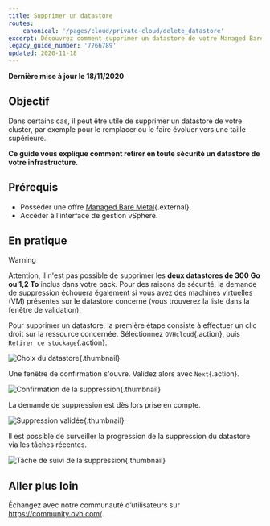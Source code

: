 ```yaml
---
title: Supprimer un datastore
routes:
    canonical: '/pages/cloud/private-cloud/delete_datastore'
excerpt: Découvrez comment supprimer un datastore de votre Managed Bare Metal
legacy_guide_number: '7766789'
updated: 2020-11-18
---
```


**Dernière mise à jour le 18/11/2020**

## Objectif

Dans certains cas, il peut être utile de supprimer un datastore de votre cluster, par exemple pour le remplacer ou le faire évoluer vers une taille supérieure.

**Ce guide vous explique comment retirer en toute sécurité un datastore de votre infrastructure.**


## Prérequis

* Posséder une offre [Managed Bare Metal](https://www.ovhcloud.com/fr/managed-bare-metal/){.external}.
* Accéder à l’interface de gestion vSphere.


## En pratique

> [!warning]
>
> Attention, il n'est pas possible de supprimer les **deux datastores de 300 Go ou 1,2 To** inclus dans votre pack. Pour des raisons de sécurité, la demande de suppression échouera également si vous avez des machines virtuelles (VM) présentes sur le datastore concerné (vous trouverez la liste dans la fenêtre de validation).
> 


Pour supprimer un datastore, la première étape consiste à effectuer un clic droit sur la ressource concernée. Sélectionnez `OVHcloud`{.action}, puis `Retirer ce stockage`{.action}.

![Choix du datastore](images/removedatastore01.png){.thumbnail}

Une fenêtre de confirmation s'ouvre. Validez alors avec `Next`{.action}.

![Confirmation de la suppression](images/removedatastore02.png){.thumbnail}

La demande de suppression est dès lors prise en compte.

![Suppression validée](images/removedatastore03.png){.thumbnail}


Il est possible de surveiller la progression de la suppression du datastore via les tâches récentes.

![Tâche de suivi de la suppression](images/removedatastore04.png){.thumbnail}


## Aller plus loin

Échangez avec notre communauté d’utilisateurs sur <https://community.ovh.com/>.

